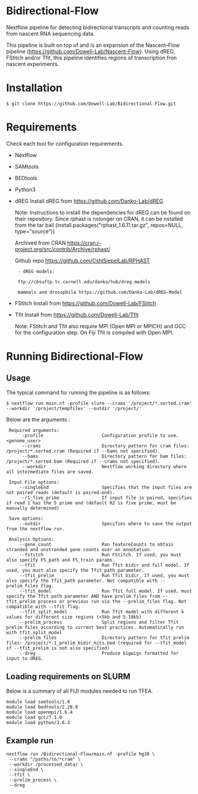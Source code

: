 # Bidirectional-Flow
Nextflow pipeline for detecting bidirectional transcripts and counting reads from nascent RNA sequencing data.

This pipeline is built on top of and is an expansion of the Nascent-Flow pipeline (https://github.com/Dowell-Lab/Nascent-Flow). Using dREG, FStitch and/or Tfit, this pipeline identifies regions of transcription fron nascent experiments.

# Installation

 `$ git clone https://github.com/Dowell-Lab/Bidirectional-Flow.git`

# Requirements

Check each tool for configuration requirements.

- Nextflow

- SAMtools

- BEDtools

- Python3 

- dREG
  Install dREG from https://github.com/Danko-Lab/dREG

  Note: Instructions to install the dependencies for dREG can be found on their repository.
  Since rphast is nolonger on CRAN, it can be nstalled from the tar ball (install.packages("rphast_1.6.11.tar.gz", repos=NULL, type="source"))

  Archived from CRAN https://cran.r-project.org/src/contrib/Archive/rphast/

  Github repo https://github.com/CshlSiepelLab/RPHAST

       - dREG models:

       ftp://cbsuftp.tc.cornell.edu/danko/hub/dreg.models

       mammals and drosophila https://github.com/Danko-Lab/dREG-Model

- FStitch
  Install from https://github.com/Dowell-Lab/FStitch

- Tfit
  Install from https://github.com/Dowell-Lab/Tfit

  Note: FStitch and Tfit also require MPI (Open MPI or MPICH) and GCC for the configuration step. On Fiji Tfit is compiled with Open MPI.

# Running Bidirectional-Flow

## Usage

   The typical command for running the pipeline is as follows:
    
   `$ nextflow run main.nf -profile slurm --crams '/project/*.sorted.cram' --workdir '/project/tempfiles' --outdir '/project/'`

   Below are the arguments :

   ```
    Required arguments:
         -profile                      Configuration profile to use. <genome_user>
         --crams                       Directory pattern for cram files: /project/*.sorted.cram (Required if --bams not specified).
         --bams                        Directory pattern for bam files: /project/*.sorted.bam (Required if --crams not specified).
         --workdir                     Nextflow working directory where all intermediate files are saved.

    Input File options:
        --singleEnd                    Specifies that the input files are not paired reads (default is paired-end).
        --r1_five_prime                If input file is paired, specifies if read 1 has the 5 prime end (default R2 is five prime, must be manually determined)

    Save options:
        --outdir                       Specifies where to save the output from the nextflow run.

    Analysis Options:
        --gene_count                   Run featureCounts to obtain stranded and unstranded gene counts over an annotation.
        --fstitch                      Run FStitch. If used, you must also specify FS_path and FS_train params.
        --tfit                         Run Tfit bidir and full model. If used, you must also specify the Tfit_path parameter.
        --tfit_prelim                  Run Tfit bidir. If used, you must also specify the Tfit_path parameter. Not compatible with --prelim_files flag.
        --tfit_model                   Run Tfit full model. If used, must specify the Tfit path parameter AND have prelim files from --tfit_prelim process or previous run via the --prelim_files flag. Not compatible with --tfit flag.
        --tfit_split_model             Run Tfit model with different k values for different size regions (<5kb and 5-10kb)
        --prelim_process               Split regions and filter Tfit prelim files according to current best practices. Automatically run with tfit_split_model
        --prelim_files                 Directory pattern for tfit prelim files: /project/*-1_prelim_bidir_hits.bed (required for --tfit_model if --tfit_prelim is not also specified)
        --dreg                         Produce bigwigs formatted for input to dREG.

   ```

## Loading requirements on SLURM

  Below is a summary of all FIJI modules needed to run TFEA.
  
  ```
  module load samtools/1.8	
  module load bedtools/2.28.0
  module load openmpi/1.6.4
  module load gcc/7.1.0
  module load python/3.6.3
  ```

## Example run

   ```
   nextflow run /Bidirectional-Flow/main.nf -profile hg38 \
    --crams "/paths/to/*cram" \
    --workdir /processed_data/ \
    --singleEnd \
    --tfit \
    --prelim_process \
    --dreg

   ```
